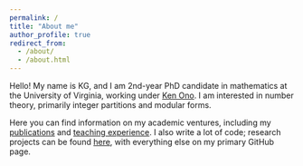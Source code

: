 ```yaml
---
permalink: /
title: "About me"
author_profile: true
redirect_from: 
  - /about/
  - /about.html
---
```


Hello! My name is KG, and I am 2nd-year PhD candidate in mathematics at the University of Virginia, working under [Ken Ono](https://uva.theopenscholar.com/ken-ono). I am interested in number theory, primarily integer partitions and modular forms.

Here you can find information on my academic ventures, including my [publications](https://kg583.github.io/math/papers/) and [teaching experience](https://kg583.github.io/math/teaching/). I also write a lot of code; research projects can be found [here](https://github.com/kg583/sagemath-projects), with everything else on my primary GitHub page.
